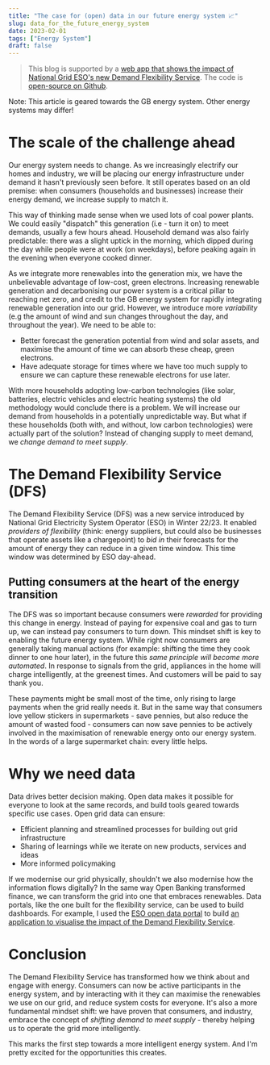 ```yaml
---
title: "The case for (open) data in our future energy system 📈"
slug: data_for_the_future_energy_system
date: 2023-02-01
tags: ["Energy System"]
draft: false
---
```


> This blog is supported by a [web app that shows the impact of National Grid ESO's new Demand Flexibility Service](https://ryanjenkinson-consumerflex-dfs.streamlit.app). The code is [open-source on Github](https://www.github.com/RyanJenkinson/consumer-flex-app).

Note: This article is geared towards the GB energy system. Other energy systems may differ!

# The scale of the challenge ahead

Our energy system needs to change. As we increasingly electrify our homes and industry, we will be placing our energy infrastructure under demand it hasn't previously seen before. It still operates based on an old premise: when consumers (households and businesses) increase their energy demand, we increase supply to match it.

This way of thinking made sense when we used lots of coal power plants. We could easily "dispatch" this generation (i.e - turn it on) to meet demands, usually a few hours ahead. Household demand was also fairly predictable: there was a slight uptick in the morning, which dipped during the day while people were at work (on weekdays), before peaking again in the evening when everyone cooked dinner.

As we integrate more renewables into the generation mix, we have the unbelievable advantage of low-cost, green electrons. Increasing renewable generation and decarbonising our power system is a critical pillar to reaching net zero, and credit to the GB energy system for rapidly integrating renewable generation into our grid. However, we introduce more _variability_ (e.g the amount of wind and sun changes throughout the day, and throughout the year). We need to be able to:

* Better forecast the generation potential from wind and solar assets, and maximise the amount of time we can absorb these cheap, green electrons.
* Have adequate storage for times where we have too much supply to ensure we can capture these renewable electrons for use later.

With more households adopting low-carbon technologies (like solar, batteries, electric vehicles and electric heating systems) the old methodology would conclude there is a problem. We will increase our demand from households in a potentially unpredictable way. But what if these households (both with, and without, low carbon technologies) were actually part of the solution? Instead of changing supply to meet demand, we _change demand to meet supply_.

# The Demand Flexibility Service (DFS)

The Demand Flexibility Service (DFS) was a new service introduced by National Grid Electricity System Operator (ESO) in Winter 22/23. It enabled _providers of flexibility_ (think: energy suppliers, but could also be businesses that operate assets like a chargepoint) to _bid in_ their forecasts for the amount of energy they can reduce in a given time window. This time window was determined by ESO day-ahead.

## Putting consumers at the heart of the energy transition

The DFS was so important because consumers were _rewarded_ for providing this change in energy. Instead of paying for expensive coal and gas to turn up, we can instead pay consumers to turn down. This mindset shift is key to enabling the  future energy system. While right now consumers are generally taking manual actions (for example: shifting the time they cook dinner to one hour later), in the future this _same principle will become more automated_. In response to signals from the grid, appliances in the home will charge intelligently, at the greenest times. And customers will be paid to say thank you.

These payments might be small most of the time, only rising to large payments when the grid really needs it. But in the same way that consumers love yellow stickers in supermarkets - save pennies, but also reduce the amount of wasted food - consumers can now save pennies to be actively involved in the maximisation of renewable energy onto our energy system. In the words of a large supermarket chain: every little helps.

# Why we need data

Data drives better decision making. Open data makes it possible for everyone to look at the same records, and build tools geared towards specific use cases. Open grid data can ensure:

* Efficient planning and streamlined processes for building out grid infrastructure
* Sharing of learnings while we iterate on new products, services and ideas
* More informed policymaking

If we modernise our grid physically, shouldn't we also modernise how the information flows digitally? In the same way Open Banking transformed finance, we can transform the grid into one that embraces renewables. Data portals, like the one built for the flexibility service, can be used to build dashboards. For example, I used the [ESO open data portal](https://data.nationalgrideso.com/dfs) to build [an application to visualise the impact of the Demand Flexibility Service](https://ryanjenkinson-consumerflex-dfs.streamlit.app).

# Conclusion

The Demand Flexibility Service has transformed how we think about and engage with energy. Consumers can now be active participants in the energy system, and by interacting with it they can maximise the renewables we use on our grid, and reduce system costs for everyone. It's also a more fundamental mindset shift: we have proven that consumers, and industry, embrace the concept of _shifting demand to meet supply_ - thereby helping us to operate the grid more intelligently.

This marks the first step towards a more intelligent energy system. And I'm pretty excited for the opportunities this creates.
